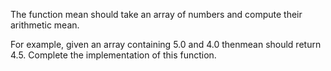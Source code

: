 <p>The function <texttt>mean</texttt> should take an array of numbers and compute their arithmetic mean. 

For example, given an array containing 5.0 and 4.0 then<texttt>mean</texttt> should return 4.5. Complete the implementation of this function.</p>